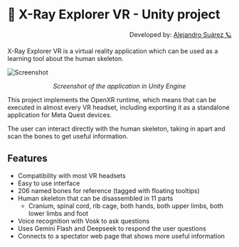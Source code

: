 # 🦴 X-Ray Explorer VR - Unity project

<p align="right">
  Developed by: <a href="https://github.com/AlexAzumi">Alejandro Suárez 🪐</a>
</p>

X-Ray Explorer VR is a virtual reality application which can be used as a learning tool about the human skeleton.

![Screenshot](screenshot.png)
<p align='center'>
  <i>Screenshot of the application in Unity Engine</i>
</p>

This project implements the OpenXR runtime, which means that can be executed in almost every VR headset, including exporting it as a standalone application for Meta Quest devices.

The user can interact directly with the human skeleton, taking in apart and scan the bones to get useful information.

## Features

* Compatibility with most VR headsets
* Easy to use interface
* 206 named bones for reference (tagged with floating tooltips)
* Human skeleton that can be disassembled in 11 parts
  * Cranium, spinal cord, rib cage, both hands, both upper limbs, both lower limbs and foot
* Voice recognition with Vosk to ask questions
* Uses Gemini Flash and Deepseek to respond the user questions
* Connects to a spectator web page that shows more useful information
